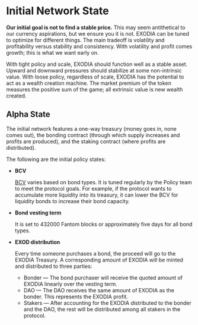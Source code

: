 # Initial Network State

**Our initial goal is not to find a stable price.** This may seem antithetical to our currency aspirations, but we ensure you it is not. EXODIA can be tuned to optimize for different things. The main tradeoff is volatility and profitability versus stability and consistency. With volatility and profit comes growth; this is what we want early on.

With tight policy and scale, EXODIA should function well as a stable asset. Upward and downward pressures should stabilize at some non-intrinsic value. With loose policy, regardless of scale, EXODIA has the potential to act as a wealth creation machine. The market premium of the token measures the positive sum of the game; all extrinsic value is new wealth created.

## Alpha State

The initial network features a one-way treasury (money goes in, none comes out), the bonding contract (through which supply increases and profits are produced), and the staking contract (where profits are distributed).

The following are the initial policy states:

*   **BCV**

    [BCV](/ecosystem/glossary.md#bcv) varies based on bond types. It is tuned regularly by the Policy team to meet the protocol goals. For example, if the protocol wants to accumulate more liquidity into its treasury, it can lower the BCV for liquidity bonds to increase their bond capacity.
*   **Bond vesting term**

    It is set to 432000 Fantom blocks or approximately five days for all bond types.
*   **EXOD distribution**

    Every time someone purchases a bond, the proceed will go to the EXODIA Treasury. A corresponding amount of EXODIA will be minted and distributed to three parties:

    * Bonder —  The bond purchaser will receive the quoted amount of EXODIA linearly over the vesting term.
    * DAO — The DAO receives the same amount of EXODIA as the bonder. This represents the EXODIA profit.
    * Stakers — After accounting for the EXODIA distributed to the bonder and the DAO, the rest will be distributed among all stakers in the protocol.
